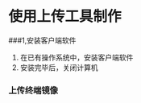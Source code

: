 # 使用上传工具制作
###1,安装客户端软件
1. 在已有操作系统中，安装客户端软件
2. 安装完毕后，关闭计算机


### 上传终端镜像
















    
   







